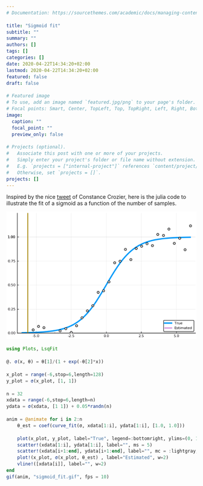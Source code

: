 ```yaml
---
# Documentation: https://sourcethemes.com/academic/docs/managing-content/

title: "Sigmoid fit"
subtitle: ""
summary: ""
authors: []
tags: []
categories: []
date: 2020-04-22T14:34:20+02:00
lastmod: 2020-04-22T14:34:20+02:00
featured: false
draft: false

# Featured image
# To use, add an image named `featured.jpg/png` to your page's folder.
# Focal points: Smart, Center, TopLeft, Top, TopRight, Left, Right, BottomLeft, Bottom, BottomRight.
image:
  caption: ""
  focal_point: ""
  preview_only: false

# Projects (optional).
#   Associate this post with one or more of your projects.
#   Simply enter your project's folder or file name without extension.
#   E.g. `projects = ["internal-project"]` references `content/project/deep-learning/index.md`.
#   Otherwise, set `projects = []`.
projects: []
---
```

Inspired by the nice [tweet](https://twitter.com/clcrozier/status/1251148890595708938?s=21) of Constance Crozier,
here is the julia code to illustrate the fit of a sigmoid as a function of the number of samples.

![sigmoid_fit](sigmoid_fit.gif)


```julia 
using Plots, LsqFit

@. σ(x, θ) = θ[1]/(1 + exp(-θ[2]*x))

x_plot = range(-6,stop=6,length=128)
y_plot = σ(x_plot, [1, 1])

n = 32
xdata = range(-6,stop=6,length=n)
ydata = σ(xdata, [1 1]) + 0.05*randn(n)

anim = @animate for i in 2:n
    θ_est = coef(curve_fit(σ, xdata[1:i], ydata[1:i], [1.0, 1.0]))
    
    plot(x_plot, y_plot, label="True", legend=:bottomright, ylims=(0, 1.25), w=3)
    scatter!(xdata[1:i], ydata[1:i], label="", ms = 5)
    scatter!(xdata[i+1:end], ydata[i+1:end], label="", mc = :lightgray, ms = 5)
    plot!(x_plot, σ(x_plot, θ_est) , label="Estimated", w=2)
    vline!([xdata[i]], label="", w=2)
end
gif(anim, "sigmoid_fit.gif", fps = 10)
``` 

